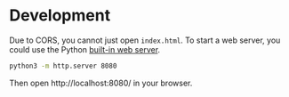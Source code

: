 # Development

Due to CORS, you cannot just open `index.html`.
To start a web server, you could use the Python [built-in web server](https://docs.python.org/3/library/http.server.html).

```bash
python3 -m http.server 8080
```

Then open http://localhost:8080/ in your browser.
